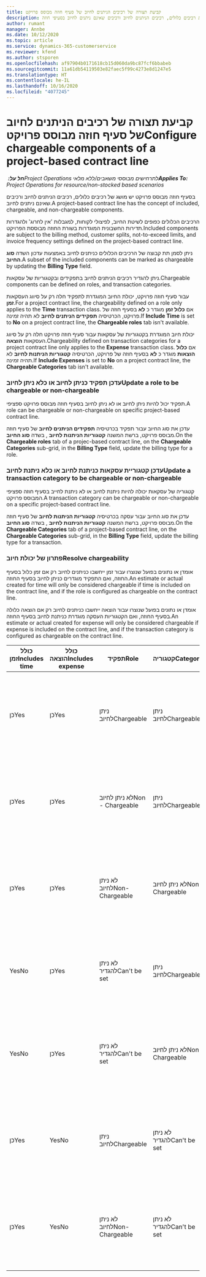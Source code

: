 ```yaml
---
title: קביעת תצורה של רכיבים הניתנים לחיוב של סעיף חוזה מבוסס פרויקט
description: נושא זה מספק מידע אודות רכיבים כלולים, רכיבים הניתנים לחיוב ורכיבים שאינם ניתנים לחיוב בסעיפי חוזה.
author: rumant
manager: Annbe
ms.date: 10/12/2020
ms.topic: article
ms.service: dynamics-365-customerservice
ms.reviewer: kfend
ms.author: stsporen
ms.openlocfilehash: af97904b0171618cb15d060da9bc87fcf6bbabeb
ms.sourcegitcommit: 11a61db54119503e82faec5f99c4273e8d1247e5
ms.translationtype: HT
ms.contentlocale: he-IL
ms.lasthandoff: 10/16/2020
ms.locfileid: "4077245"
---
```

# <a name="configure-chargeable-components-of-a-project-based-contract-line"></a><span data-ttu-id="7d463-103">קביעת תצורה של רכיבים הניתנים לחיוב של סעיף חוזה מבוסס פרויקט</span><span class="sxs-lookup"><span data-stu-id="7d463-103">Configure chargeable components of a project-based contract line</span></span>

<span data-ttu-id="7d463-104">_**חל על:** ‏Project Operations לתרחישים מבוססי משאבים/ללא מלאי_</span><span class="sxs-lookup"><span data-stu-id="7d463-104">_**Applies To:** Project Operations for resource/non-stocked based scenarios_</span></span>

<span data-ttu-id="7d463-105">בסעיף חוזה מבוסס פרויקט יש מושג של רכיבים כלולים, רכיבים הניתנים לחיוב ורכיבים שאינם ניתנים לחיוב.</span><span class="sxs-lookup"><span data-stu-id="7d463-105">A project-based contract line has the concept of included, chargeable, and non-chargeable components.</span></span>

<span data-ttu-id="7d463-106">הרכיבים הכלולים כפופים לשיטת החיוב, לפיצולי לקוחות, למגבלות 'אין לחרוג' ולהגדרות תדירות החשבונית המוגדרות בשורת החוזה מבוססת הפרויקט.</span><span class="sxs-lookup"><span data-stu-id="7d463-106">Included components are subject to the billing method, customer splits, not-to-exceed limits, and invoice frequency settings defined on the project-based contract line.</span></span>

<span data-ttu-id="7d463-107">ניתן לסמן תת קבוצה של הרכיבים הכלולים כניתנים לחיוב באמצעות עדכון השדה **סוג החיוב**.</span><span class="sxs-lookup"><span data-stu-id="7d463-107">A subset of the included components can be marked as chargeable by updating the **Billing Type** field.</span></span>

<span data-ttu-id="7d463-108">ניתן להגדיר רכיבים הניתנים לחיוב בתפקידים ובקטגוריות של עסקאות.</span><span class="sxs-lookup"><span data-stu-id="7d463-108">Chargeable components can be defined on roles, and transaction categories.</span></span>

<span data-ttu-id="7d463-109">עבור סעיף חוזה פרויקט, יכולת החיוב המוגדרת לתפקיד חלה רק על סיווג העסקאות **זמן**.</span><span class="sxs-lookup"><span data-stu-id="7d463-109">For a project contract line, the chargeability defined on a role only applies to the **Time** transaction class.</span></span> <span data-ttu-id="7d463-110">אם **כלול זמן** מוגדר כ **לא** בסעיף חוזה של פרויקט, הכרטיסיה **תפקידים הניתנים לחיוב** לא תהיה זמינה.</span><span class="sxs-lookup"><span data-stu-id="7d463-110">If **Include Time** is set to **No** on a project contract line, the **Chargeable roles** tab isn't available.</span></span>

<span data-ttu-id="7d463-111">יכולת חיוב המוגדרת בקטגוריות של עסקאות עבור סעיף חוזה פרויקט חלה רק על סיווג העסקאות **הוצאה**.</span><span class="sxs-lookup"><span data-stu-id="7d463-111">Chargeability defined on transaction categories for a project contract line only applies to the **Expense** transaction class.</span></span> <span data-ttu-id="7d463-112">אם **כלול הוצאות** מוגדר כ **לא** בסעיף חוזה של פרויקט, הכרטיסיה **קטגוריות הניתנות לחיוב** לא תהיה זמינה.</span><span class="sxs-lookup"><span data-stu-id="7d463-112">If **Include Expenses** is set to **No** on a project contract line, the **Chargeable Categories** tab isn't available.</span></span>

### <a name="update-a-role-to-be-chargeable-or-non-chargeable"></a><span data-ttu-id="7d463-113">עדכן תפקיד כניתן לחיוב או כלא ניתן לחיוב</span><span class="sxs-lookup"><span data-stu-id="7d463-113">Update a role to be chargeable or non-chargeable</span></span>

<span data-ttu-id="7d463-114">תפקיד יכול להיות ניתן לחיוב או לא ניתן לחיוב בסעיף חוזה מבוסס פרויקט ספציפי.</span><span class="sxs-lookup"><span data-stu-id="7d463-114">A role can be chargeable or non-chargeable on specific project-based contract line.</span></span>

<span data-ttu-id="7d463-115">עדכן את סוג החיוב עבור תפקיד בכרטיסיה **תפקידים הניתנים לחיוב** של סעיף חוזה מבוסס פרויקט, ברשת המשנה **קטגוריות הניתנות לחיוב** , בשדה **סוג החיוב**.</span><span class="sxs-lookup"><span data-stu-id="7d463-115">On the **Chargeable roles** tab of a projec-based contract line, on the **Chargeable Categories** sub-grid, in the **Billing Type** field, update the billing type for a role.</span></span>

### <a name="update-a-transaction-category-to-be-chargeable-or-non-chargeable"></a><span data-ttu-id="7d463-116">עדכן קטגוריית עסקאות כניתנת לחיוב או כלא ניתנת לחיוב</span><span class="sxs-lookup"><span data-stu-id="7d463-116">Update a transaction category to be chargeable or non-chargeable</span></span>

<span data-ttu-id="7d463-117">קטגוריה של עסקאות יכולה להיות ניתנת לחיוב או לא ניתנת לחייב בסעיף חוזה ספציפי המבוסס פרויקט.</span><span class="sxs-lookup"><span data-stu-id="7d463-117">A transaction category can be chargeable or non-chargeable on a specific project-based contract line.</span></span>

<span data-ttu-id="7d463-118">עדכן את סוג החיוב עבור עסקה בכרטיסיה **קטגוריות הניתנות לחיוב** של סעיף חוזה מבוסס פרויקט, ברשת המשנה **קטגוריות הניתנות לחיוב** , בשדה **סוג החיוב**.</span><span class="sxs-lookup"><span data-stu-id="7d463-118">On the **Chargeable Categories** tab of a project-based contract line, on the **Chargeable Categories** sub-grid, in the **Billing Type** field, update the billing type for a transaction.</span></span>

### <a name="resolve-chargeability"></a><span data-ttu-id="7d463-119">פתרון של יכולת חיוב</span><span class="sxs-lookup"><span data-stu-id="7d463-119">Resolve chargeability</span></span>

<span data-ttu-id="7d463-120">אומדן או נתונים בפועל שנוצרו עבור זמן ייחשבו כניתנים לחיוב רק אם זמן כלול בסעיף החוזה, ואם התפקיד מוגדרים כניתן לחיוב בסעיף החוזה.</span><span class="sxs-lookup"><span data-stu-id="7d463-120">An estimate or actual created for time will only be considered chargeable if time is included on the contract line, and if the role is configured as chargeable on the contract line.</span></span>

<span data-ttu-id="7d463-121">אומדן או נתונים בפועל שנוצרו עבור הוצאה ייחשבו כניתנים לחיוב רק אם הוצאה כלולה בסעיף החוזה, ואם הקטגוריות העסקה מוגדרת כניתנת לחיוב בסעיף החוזה.</span><span class="sxs-lookup"><span data-stu-id="7d463-121">An estimate or actual created for expense will only be considered chargeable if expense is included on the contract line, and if the transaction category is configured as chargeable on the contract line.</span></span>

| <span data-ttu-id="7d463-122">כולל זמן</span><span class="sxs-lookup"><span data-stu-id="7d463-122">Includes time</span></span> | <span data-ttu-id="7d463-123">כולל הוצאה</span><span class="sxs-lookup"><span data-stu-id="7d463-123">Includes expense</span></span> | <span data-ttu-id="7d463-124">תפקיד</span><span class="sxs-lookup"><span data-stu-id="7d463-124">Role</span></span> | <span data-ttu-id="7d463-125">קטגוריה</span><span class="sxs-lookup"><span data-stu-id="7d463-125">Category</span></span> | <span data-ttu-id="7d463-126">משימה</span><span class="sxs-lookup"><span data-stu-id="7d463-126">Task</span></span> |
| --- | --- | --- | --- | --- |
| <span data-ttu-id="7d463-127">‏‏כן</span><span class="sxs-lookup"><span data-stu-id="7d463-127">Yes</span></span> | <span data-ttu-id="7d463-128">‏‏כן</span><span class="sxs-lookup"><span data-stu-id="7d463-128">Yes</span></span> | <span data-ttu-id="7d463-129">ניתן לחיוב</span><span class="sxs-lookup"><span data-stu-id="7d463-129">Chargeable</span></span> | <span data-ttu-id="7d463-130">ניתן לחיוב</span><span class="sxs-lookup"><span data-stu-id="7d463-130">Chargeable</span></span> | <span data-ttu-id="7d463-131">חיוב לפי נתוני זמן בפועל: ניתן לחיוב</span><span class="sxs-lookup"><span data-stu-id="7d463-131">Billing on a time actual: Chargeable</span></span> </br><span data-ttu-id="7d463-132">סוג חיוב עבור נתוני הוצאה בפועל: ניתן לחיוב</span><span class="sxs-lookup"><span data-stu-id="7d463-132">Billing type on an expense actual: Chargeable</span></span> |
| <span data-ttu-id="7d463-133">‏‏כן</span><span class="sxs-lookup"><span data-stu-id="7d463-133">Yes</span></span> | <span data-ttu-id="7d463-134">‏‏כן</span><span class="sxs-lookup"><span data-stu-id="7d463-134">Yes</span></span> | <span data-ttu-id="7d463-135">לא ניתן לחיוב</span><span class="sxs-lookup"><span data-stu-id="7d463-135">Non - Chargeable</span></span> | <span data-ttu-id="7d463-136">ניתן לחיוב</span><span class="sxs-lookup"><span data-stu-id="7d463-136">Chargeable</span></span> | <span data-ttu-id="7d463-137">חיוב לפי נתוני זמן בפועל: לא ניתן לחיוב</span><span class="sxs-lookup"><span data-stu-id="7d463-137">Billing on a time actual: Non-Chargeable</span></span> </br><span data-ttu-id="7d463-138">סוג חיוב עבור נתוני הוצאה בפועל: ניתן לחיוב</span><span class="sxs-lookup"><span data-stu-id="7d463-138">Billing type on an expense actual: Chargeable</span></span> |
| <span data-ttu-id="7d463-139">‏‏כן</span><span class="sxs-lookup"><span data-stu-id="7d463-139">Yes</span></span> | <span data-ttu-id="7d463-140">‏‏כן</span><span class="sxs-lookup"><span data-stu-id="7d463-140">Yes</span></span> | <span data-ttu-id="7d463-141">לא ניתן לחיוב</span><span class="sxs-lookup"><span data-stu-id="7d463-141">Non-Chargeable</span></span> | <span data-ttu-id="7d463-142">לא ניתן לחיוב</span><span class="sxs-lookup"><span data-stu-id="7d463-142">Non-Chargeable</span></span> | <span data-ttu-id="7d463-143">חיוב לפי נתוני זמן בפועל: לא ניתן לחיוב</span><span class="sxs-lookup"><span data-stu-id="7d463-143">Billing on a time actual: Non-Chargeable</span></span> </br><span data-ttu-id="7d463-144">סוג חיוב עבור נתונים של הוצאה בפועל: לא ניתן לחיוב</span><span class="sxs-lookup"><span data-stu-id="7d463-144">Billing type on an expense actual: Non-Chargeable</span></span> |
| <span data-ttu-id="7d463-145">Yes</span><span class="sxs-lookup"><span data-stu-id="7d463-145">No</span></span> | <span data-ttu-id="7d463-146">‏‏כן</span><span class="sxs-lookup"><span data-stu-id="7d463-146">Yes</span></span> | <span data-ttu-id="7d463-147">לא ניתן להגדיר</span><span class="sxs-lookup"><span data-stu-id="7d463-147">Can't be set</span></span> | <span data-ttu-id="7d463-148">ניתן לחיוב</span><span class="sxs-lookup"><span data-stu-id="7d463-148">Chargeable</span></span> | <span data-ttu-id="7d463-149">חיוב לפי נתוני זמן בפועל: לא זמין</span><span class="sxs-lookup"><span data-stu-id="7d463-149">Billing on a time actual: Not available</span></span> </br><span data-ttu-id="7d463-150">סוג חיוב עבור נתוני הוצאה בפועל: ניתן לחיוב</span><span class="sxs-lookup"><span data-stu-id="7d463-150">Billing type on an expense actual:Chargeable</span></span> |
| <span data-ttu-id="7d463-151">Yes</span><span class="sxs-lookup"><span data-stu-id="7d463-151">No</span></span> | <span data-ttu-id="7d463-152">‏‏כן</span><span class="sxs-lookup"><span data-stu-id="7d463-152">Yes</span></span> | <span data-ttu-id="7d463-153">לא ניתן להגדיר</span><span class="sxs-lookup"><span data-stu-id="7d463-153">Can't be set</span></span> | <span data-ttu-id="7d463-154">לא ניתן לחיוב</span><span class="sxs-lookup"><span data-stu-id="7d463-154">Non-Chargeable</span></span> | <span data-ttu-id="7d463-155">חיוב לפי נתוני זמן בפועל: לא זמין</span><span class="sxs-lookup"><span data-stu-id="7d463-155">Billing on a time actual: Not available</span></span> </br><span data-ttu-id="7d463-156">סוג חיוב עבור נתונים של הוצאה בפועל: לא ניתן לחיוב</span><span class="sxs-lookup"><span data-stu-id="7d463-156">Billing type on an expense actual: Non-chargeable</span></span> |
| <span data-ttu-id="7d463-157">‏‏כן</span><span class="sxs-lookup"><span data-stu-id="7d463-157">Yes</span></span> | <span data-ttu-id="7d463-158">Yes</span><span class="sxs-lookup"><span data-stu-id="7d463-158">No</span></span> | <span data-ttu-id="7d463-159">ניתן לחיוב</span><span class="sxs-lookup"><span data-stu-id="7d463-159">Chargeable</span></span> | <span data-ttu-id="7d463-160">לא ניתן להגדיר</span><span class="sxs-lookup"><span data-stu-id="7d463-160">Can't be set</span></span> | <span data-ttu-id="7d463-161">חיוב לפי נתוני זמן בפועל: ניתן לחיוב</span><span class="sxs-lookup"><span data-stu-id="7d463-161">Billing on a time actual: Chargeable</span></span> </br><span data-ttu-id="7d463-162">סוג חיוב עבור נתונים של הוצאה בפועל: לא זמין</span><span class="sxs-lookup"><span data-stu-id="7d463-162">Billing type on an expense actual: Not available</span></span> |
| <span data-ttu-id="7d463-163">‏‏כן</span><span class="sxs-lookup"><span data-stu-id="7d463-163">Yes</span></span> | <span data-ttu-id="7d463-164">Yes</span><span class="sxs-lookup"><span data-stu-id="7d463-164">No</span></span> | <span data-ttu-id="7d463-165">לא ניתן לחיוב</span><span class="sxs-lookup"><span data-stu-id="7d463-165">Non-Chargeable</span></span> | <span data-ttu-id="7d463-166">לא ניתן להגדיר</span><span class="sxs-lookup"><span data-stu-id="7d463-166">Can't be set</span></span> | <span data-ttu-id="7d463-167">חיוב לפי נתוני זמן בפועל: לא ניתן לחיוב</span><span class="sxs-lookup"><span data-stu-id="7d463-167">Billing on a time actual: Non-chargeable</span></span> </br> <span data-ttu-id="7d463-168">סוג חיוב עבור נתונים של הוצאה בפועל: לא זמין</span><span class="sxs-lookup"><span data-stu-id="7d463-168">Billing type on an expense actual: Not available</span></span> |

